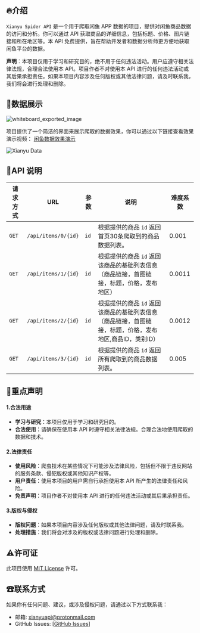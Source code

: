 ## 🔥介绍

`Xianyu Spider API` 是一个用于爬取闲鱼 APP 数据的项目，提供对闲鱼商品数据的访问和分析。你可以通过 API 获取商品的详细信息，包括标题、价格、图片链接和所在地区等。本 API 免费提供，旨在帮助开发者和数据分析师更方便地获取闲鱼平台的数据。

**声明**：本项目仅用于学习和研究目的，绝不用于任何违法活动。用户应遵守相关法律法规，合理合法使用本 API。项目作者不对使用本 API 进行的任何违法活动或其后果承担责任。如果本项目内容涉及任何版权或其他法律问题，请及时联系我，我们将会进行处理和删除。

## 👻数据展示

![whiteboard_exported_image](https://github.com/user-attachments/assets/10914153-d4de-40e9-89b4-a1bb452ee57b)


项目提供了一个简洁的界面来展示爬取的数据效果，你可以通过以下链接查看效果演示视频：
[闲鱼数据效果演示](https://youtu.be/LL1ilLlo-7Q)

![Xianyu Data](https://github.com/user-attachments/assets/9c6f712e-6b7c-4e1e-99a3-29171af40c6c)


## 👻API 说明

| 请求方式 | URL                  | 参数     | 说明                                            |难度系数 |
|----------|----------------------|----------|-------------------------------------------------|----------|
| `GET`    | `/api/items/0/{id}`    | `id`     | 根据提供的商品 `id` 返回首页30条爬取到的商品数据列表。                   |0.001|
| `GET`    | `/api/items/1/{id}`    | `id`     | 根据提供的商品 `id` 返回该商品的基础列表信息（商品链接，首图链接，标题，价格，发布地区）       |0.0011|
| `GET`    | `/api/items/2/{id}`    | `id`     | 根据提供的商品 `id` 返回该商品的基础列表信息（商品链接，首图链接，标题，价格，发布地区,商品ID，类别ID）       |0.0012|
| `GET`    | `/api/items/3/{id}`    | `id`     | 根据提供的商品 `id` 返回所有爬取到的商品数据列表。       |0.005|

## 🚫重点声明

#### 1.合法用途

- **学习与研究**：本项目仅用于学习和研究目的。
- **合法使用**：请确保在使用本 API 时遵守相关法律法规。合理合法地使用爬取的数据和技术。

#### 2.法律责任

- **使用风险**：爬虫技术在某些情况下可能涉及法律风险，包括但不限于违反网站的服务条款、侵犯版权或其他知识产权等。
- **用户责任**：使用本项目的用户需自行承担使用本 API 所产生的法律责任和风险。
- **免责声明**：项目作者不对使用本 API 进行的任何违法活动或其后果承担责任。

#### 3.版权与侵权

- **版权问题**：如果本项目内容涉及任何版权或其他法律问题，请及时联系我。
- **处理措施**：我们将会对涉及的版权或法律问题进行处理和删除。

## ⚠许可证

此项目使用 [MIT License](LICENSE) 许可。

## ☎联系方式

如果你有任何问题、建议，或涉及侵权问题，请通过以下方式联系我：

- 邮箱: xianyuapi@protonmail.com
- GitHub Issues: [[GitHub Issues](https://github.com/yourusername/xianyu_spider_api/issues)]
